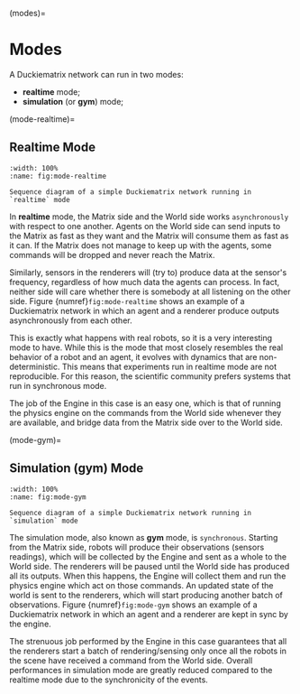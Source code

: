 (modes)=
# Modes

A Duckiematrix network can run in two modes:

- **realtime** mode;
- **simulation** (or **gym**) mode;


(mode-realtime)=
## Realtime Mode

```{figure} ../_images/get-started/mode-realtime-1.jpg
:width: 100%
:name: fig:mode-realtime

Sequence diagram of a simple Duckiematrix network running in `realtime` mode
```
    

In **realtime** mode, the Matrix side and the World side works `asynchronously` with respect
to one another. Agents on the World side can send inputs to the Matrix as fast as they want
and the Matrix will consume them as fast as it can. If the Matrix does not manage to keep up
with the agents, some commands will be dropped and never reach the Matrix.

Similarly, sensors in the renderers will (try to) produce data at the sensor's frequency,
regardless of how much data the agents can process. In fact, neither side will care whether
there is somebody at all listening on the other side.
Figure {numref}`fig:mode-realtime` shows an example of a Duckiematrix network in which
an agent and a renderer produce outputs asynchronously from each other.

This is exactly what happens with real robots, so it is a very interesting mode to have.
While this is the mode that most closely resembles the real behavior of a robot and an agent,
it evolves with dynamics that are non-deterministic. This means that experiments run in
realtime mode are not reproducible. For this reason, the scientific community prefers systems
that run in synchronous mode.

The job of the Engine in this case is an easy one, which is that of running the physics engine
on the commands from the World side whenever they are available, and bridge data from the Matrix
side over to the World side.


(mode-gym)=
## Simulation (gym) Mode

```{figure} ../_images/get-started/mode-gym-1.jpg
:width: 100%
:name: fig:mode-gym

Sequence diagram of a simple Duckiematrix network running in `simulation` mode
```
    

The simulation mode, also known as **gym** mode, is `synchronous`.
Starting from the Matrix side, robots will produce their observations (sensors readings),
which will be collected by the Engine and sent as a whole to the World side.
The renderers will be paused until the World side has produced all its outputs.
When this happens, the Engine will collect them and run the physics engine which act on those
commands. An updated state of the world is sent to the renderers, which will start producing
another batch of observations.
Figure {numref}`fig:mode-gym` shows an example of a Duckiematrix network in which
an agent and a renderer are kept in sync by the engine.

The strenuous job performed by the Engine in this case guarantees that all the renderers
start a batch of rendering/sensing only once all the robots in the scene have received a
command from the World side. Overall performances in simulation mode are greatly reduced
compared to the realtime mode due to the synchronicity of the events.
